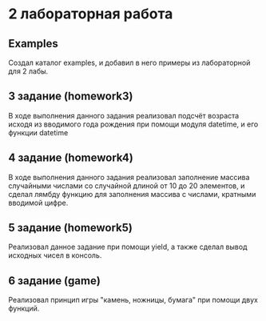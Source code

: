 # 2 лабораторная работа
## Examples
Создал каталог examples, и добавил в него примеры из лабораторной для 2 лабы.
## 3 задание (homework3)
В ходе выполнения данного задания реализовал подсчёт возраста исходя из вводимого года рождения при помощи модуля datetime, и его функции datetime
## 4 задание (homework4)
В ходе выполнения данного задания реализовал заполнение массива случайными числами со случайной длиной от 10 до 20 элементов, и сделал лямбду функцию для заполнения массива с числами, кратными вводимой цифре.
## 5 задание (homework5)
Реализовал данное задание при помощи yield, а также сделал вывод исходных чисел в консоль.
## 6 задание (game)
Реализовал принцип игры "камень, ножницы, бумага" при помощи двух функций.
